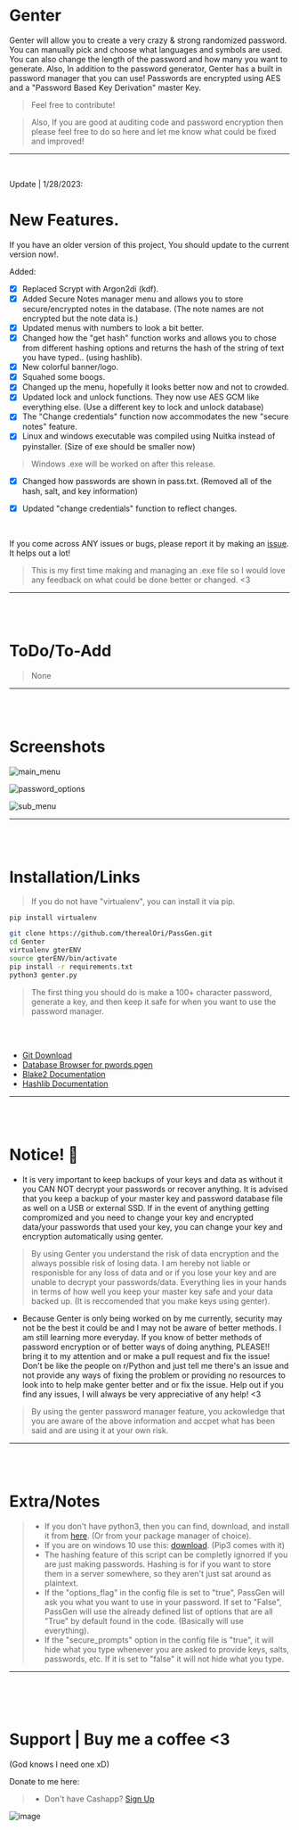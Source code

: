 # Genter
Genter will allow you to create a very crazy & strong randomized password.
You can manually pick and choose what languages and symbols are used. You can also change the length of the password and how many you want to generate. Also, In addition to the password generator, Genter has a built in password manager that you can use! Passwords are encrypted using AES and a "Password Based Key Derivation" master Key.
> Feel free to contribute! 

> Also, If you are good at auditing code and password encryption then please feel free to do so here and let me know what could be fixed and improved!
__ __

<br />

Update | 1/28/2023:
# New Features.
If you have an older version of this project, You should update to the current version now!.

Added:
- [x] Replaced Scrypt with Argon2di (kdf).
- [x] Added Secure Notes manager menu and allows you to store secure/encrypted notes in the database. (The note names are not encrypted but the note data is.)
- [x] Updated menus with numbers to look a bit better.
- [x] Changed how the "get hash" function works and allows you to chose from different hashing options and returns the hash of the string of text you have typed.. (using hashlib).
- [x] New colorful banner/logo.
- [x] Squahed some boogs.
- [x] Changed up the menu, hopefully it looks better now and not to crowded.
- [x] Updated lock and unlock functions. They now use AES GCM like everything else. (Use a different key to lock and unlock database)
- [x] The "Change credentials" function now accommodates the new "secure notes" feature.
- [x] Linux and windows executable was compiled using Nuitka instead of pyinstaller. (Size of exe should be smaller now)
> Windows .exe will be worked on after this release.
- [x] Changed how passwords are shown in pass.txt. (Removed all of the hash, salt, and key information)
- [x] Updated "change credentials" function to reflect changes.


<br />

If you come across ANY issues or bugs, please report it by making an [issue](https://github.com/therealOri/Genter/issues). It helps out a lot!
> This is my first time making and managing an .exe file so I would love any feedback on what could be done better or changed. <3
__ __

<br />
<br />

# ToDo/To-Add
> None
__ __

<br />
<br />

# Screenshots
![main_menu](https://user-images.githubusercontent.com/45724082/206585491-c3174aa2-ca54-4f32-adb6-65c23129a6eb.png)

![password_options](https://user-images.githubusercontent.com/45724082/198920472-73b5f648-1584-4df0-b05c-4210c45b7115.png)

![sub_menu](https://user-images.githubusercontent.com/45724082/206585506-e2d14dab-28a2-45ac-a0af-fc6e634ff11b.png)

__ __




<br />
<br />

# Installation/Links

> If you do not have "virtualenv", you can install it via pip.
```mkd
pip install virtualenv
```

```zsh
git clone https://github.com/therealOri/PassGen.git
cd Genter
virtualenv gterENV
source gterENV/bin/activate
pip install -r requirements.txt
python3 genter.py
```
> The first thing you should do is make a 100+ character password, generate a key, and then keep it safe for when you want to use the password manager.

<br />
<br />

- [Git Download](https://git-scm.com/downloads)
- [Database Browser for pwords.pgen](https://sqlitebrowser.org/dl/)
- [Blake2 Documentation](https://www.blake2.net)
- [Hashlib Documentation](https://docs.python.org/3/library/hashlib.html)
__ __

<br />
<br />

# Notice! 💢
- It is very important to keep backups of your keys and data as without it you CAN NOT decrypt your passwords or recover anything. It is advised that you keep a backup of your master key and password database file as well on a USB or external SSD. If in the event of anything getting compromized and you need to change your key and encrypted data/your passwords that used your key, you can change your key and encryption automatically using genter.

> By using Genter you understand the risk of data encryption and the always possible risk of losing data. I am hereby not liable or responisble for any loss of data and or if you lose your key and are unable to decrypt your passwords/data. Everything lies in your hands in terms of how well you keep your master key safe and your data backed up. (It is reccomended that you make keys using genter).

- Because Genter is only being worked on by me currently, security may not be the best it could be and I may not be aware of better methods. I am still learning more everyday. If you know of better methods of password encryption or of better ways of doing anything, PLEASE!! bring it to my attention and or make a pull request and fix the issue! Don't be like the people on r/Python and just tell me there's an issue and not provide any ways of fixing the problem or providing no resources to look into to help make genter better and or fix the issue. Help out if you find any issues, I will always be very appreciative of any help! <3

> By using the genter password manager feature, you ackowledge that you are aware of the above information and accpet what has been said and are using it at your own risk.
__ __

<br />
<br />


# Extra/Notes
> - If you don't have python3, then you can find, download, and install it from [here](https://www.python.org/downloads/). (Or from your package manager of choice).
> - If you are on windows 10 use this: [download](https://www.python.org/ftp/python/3.11.0/python-3.11.0-amd64.exe). (Pip3 comes with it)
> - The hashing feature of this script can be completly ignorred if you are just making passwords. Hashing is for if you want to store them in a server somewhere, so they aren't just sat around as plaintext.
> - If the "options_flag" in the config file is set to "true", PassGen will ask you what you want to use in your password. If set to "False", PassGen will use the already defined list of options that are all "True" by default found in the code. (Basically will use everything).
> - If the "secure_prompts" option in the config file is "true", it will hide what you type whenever you are asked to provide keys, salts, passwords, etc. If it is set to "false" it will not hide what you type.
__ __


<br />
<br />
<br />

# Support  |  Buy me a coffee <3
(God knows I need one xD)

Donate to me here:
> - Don't have Cashapp? [Sign Up](https://cash.app/app/TKWGCRT)

![image](https://user-images.githubusercontent.com/45724082/158000721-33c00c3e-68bb-4ee3-a2ae-aefa549cfb33.png)
